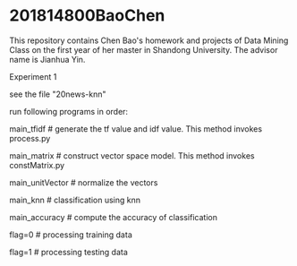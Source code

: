 # 201814800BaoChen
This repository contains Chen Bao's homework and projects of Data Mining Class on the first year of her master in Shandong University. The advisor name is Jianhua Yin. 

Experiment 1

see the file "20news-knn"

run following programs in order:

main_tfidf # generate the tf value and idf value. This method invokes process.py

main_matrix # construct vector space model. This method invokes constMatrix.py

main_unitVector # normalize the vectors

main_knn # classification using knn

main_accuracy # compute the accuracy of classification

flag=0 # processing training data

flag=1 # processing testing data
